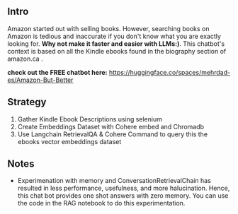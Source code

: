 ## Intro
Amazon started out with selling books. However, searching books on Amazon is tedious and inaccurate if you don't know what you are exactly looking for. **Why not make it faster and easier with LLMs:)**. This chatbot's context is based on all the Kindle ebooks found in the biography section of amazon.ca .

**check out the FREE chatbot here:** https://huggingface.co/spaces/mehrdad-es/Amazon-But-Better

## Strategy
1. Gather Kindle Ebook Descriptions using selenium
2. Create Embeddings Dataset with Cohere embed and Chromadb
3. Use Langchain RetrievalQA & Cohere Command to query this the ebooks vector embeddings dataset

## Notes
* Experimenation with memory and ConversationRetrievalChain has resulted in less performance, usefulness, and more halucination. Hence, this chat bot provides one shot answers with zero memory. You can use the code in the RAG notebook to do this experimentation.
  

